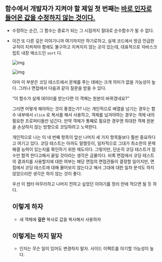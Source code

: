 ## 함수에서 개발자가 지켜야 할 제일 첫 번째는 <u>바로 인자로 들어온 값을 수정하지 않는 것이다.</u> 

- 수정하는 순간, 그 함수는 종료가 되는 그 시점까지 절대로 순수함수가 될 수 없다. 

- 이건 또 다른 깊은 이야기니까 여기까지만 하기로하고, 실제 코드에서 방금 언급한 규칙이 지켜져야 함에도 불구하고 지켜지지 않는 곳이 있는데, 대표적으로 자바스크립트 내장 메소드인 `sort` 다.

  ![img](https://miro.medium.com/max/60/0*6T7oHjESSml7P1im.png?q=20)

  ![img](https://miro.medium.com/max/830/0*6T7oHjESSml7P1im.png)

  아마 이 부분은 코딩 테스트에서 문제를 푸는 데에는 크게 의미가 없을 가능성이 높다. 그러나 면접에서 다음과 같이 질문을 받을 수 있다.

  “이 함수가 실제 데이터를 받는다면 이 객체는 원본이 바뀌겠네요?”

  그러면 어떻게 해야하는 것이 좋겠는가? 나는 개인적으로 배열을 넘기는 경우는 함수 내부에서 `slice` 로 복사를 해서 사용하고, 객체를 넘겨야하는 경우는 객체 내의 필요한 프로퍼티들만 넘긴다. 만약 객체가 통째로 필요한 경우엔 최대한 객체 원본을 손상하지 않는 방향으로 코딩하려고 노력한다.

  개인적으로 나는 이 네 번째 항목이 앞선 나머지 세 가지 항목들보다 훨씬 중요하다고 여기고 있다. 코딩 테스트는 아까도 말했듯이, 일차적으로 그대가 최소한의 문제 해결 능력이 있는지를 확인하기 위한 제도이다. 그렇지만, 단순히 코딩 테스트가 점수만 합격 한다고해서 끝일 것이라는 생각은 금물이다. 비록 면접에서 코딩 테스트의 결과지를 사용할지에 대한 여부는 해당 면접의 면접관들이 결정할 일이지만, 면접에서 코딩 테스트에 대해 물어보지 않는다고 해서 그대에 대한 일차 분석도 하지 않았으리란 생각은 하지 않는 것이 좋다.

  우선 이 챕터 마무리하고 나머지 전하고 싶었던 이야기를 정리 란에 적으면 될 듯 하다.
  
  ## 이렇게 하자
  
  - 새 객체에 **깊은** 복사로 값을 복사해서 사용하자


  ## 이렇게는 하지 말자

  - 인자는 무슨 일이 있어도 변경하지 말자. 사이드 이펙트를 야기할 가능성이 높다.
